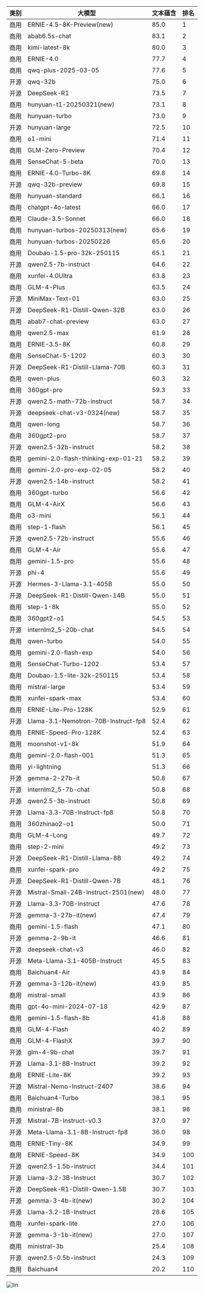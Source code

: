 
| 类别 | 大模型                         | 文本蕴含 | 排名 |
|-----|------------------------------|---------|----|
|商用|ERNIE-4.5-8K-Preview(new)|85.0|1|
|商用|abab6.5s-chat|83.1|2|
|商用|kimi-latest-8k|80.0|3|
|商用|ERNIE-4.0|77.7|4|
|商用|qwq-plus-2025-03-05|77.6|5|
|开源|qwq-32b|75.0|6|
|开源|DeepSeek-R1|73.5|7|
|商用|hunyuan-t1-20250321(new)|73.1|8|
|商用|hunyuan-turbo|73.0|9|
|开源|hunyuan-large|72.5|10|
|商用|o1-mini|71.4|11|
|商用|GLM-Zero-Preview|70.4|12|
|商用|SenseChat-5-beta|70.0|13|
|商用|ERNIE-4.0-Turbo-8K|69.8|14|
|开源|qwq-32b-preview|69.8|15|
|商用|hunyuan-standard|66.1|16|
|商用|chatgpt-4o-latest|66.0|17|
|商用|Claude-3.5-Sonnet|66.0|18|
|商用|hunyuan-turbos-20250313(new)|65.6|19|
|商用|hunyuan-turbos-20250226|65.6|20|
|商用|Doubao-1.5-pro-32k-250115|65.1|21|
|开源|qwen2.5-7b-instruct|64.6|22|
|商用|xunfei-4.0Ultra|63.8|23|
|商用|GLM-4-Plus|63.5|24|
|开源|MiniMax-Text-01|63.0|25|
|开源|DeepSeek-R1-Distill-Qwen-32B|63.0|26|
|商用|abab7-chat-preview|63.0|27|
|商用|qwen2.5-max|61.9|28|
|商用|ERNIE-3.5-8K|60.8|29|
|商用|SenseChat-5-1202|60.3|30|
|开源|DeepSeek-R1-Distill-Llama-70B|60.3|31|
|商用|qwen-plus|60.3|32|
|商用|360gpt-pro|59.3|33|
|开源|qwen2.5-math-72b-instruct|58.7|34|
|开源|deepseek-chat-v3-0324(new)|58.7|35|
|商用|qwen-long|58.7|36|
|商用|360gpt2-pro|58.7|37|
|开源|qwen2.5-32b-instruct|58.2|38|
|商用|gemini-2.0-flash-thinking-exp-01-21|58.2|39|
|商用|gemini-2.0-pro-exp-02-05|58.2|40|
|开源|qwen2.5-14b-instruct|58.2|41|
|商用|360gpt-turbo|56.6|42|
|商用|GLM-4-AirX|56.6|43|
|商用|o3-mini|56.1|44|
|商用|step-1-flash|56.1|45|
|开源|qwen2.5-72b-instruct|55.6|46|
|商用|GLM-4-Air|55.6|47|
|商用|gemini-1.5-pro|55.6|48|
|开源|phi-4|55.6|49|
|开源|Hermes-3-Llama-3.1-405B|55.0|50|
|开源|DeepSeek-R1-Distill-Qwen-14B|55.0|51|
|商用|step-1-8k|55.0|52|
|商用|360gpt2-o1|54.5|53|
|开源|internlm2_5-20b-chat|54.5|54|
|商用|qwen-turbo|54.0|55|
|商用|gemini-2.0-flash-exp|54.0|56|
|商用|SenseChat-Turbo-1202|53.4|57|
|商用|Doubao-1.5-lite-32k-250115|53.4|58|
|商用|mistral-large|53.4|59|
|商用|xunfei-spark-max|53.4|60|
|商用|ERNIE-Lite-Pro-128K|52.9|61|
|开源|Llama-3.1-Nemotron-70B-Instruct-fp8|52.4|62|
|商用|ERNIE-Speed-Pro-128K|52.4|63|
|商用|moonshot-v1-8k|51.9|64|
|商用|gemini-2.0-flash-001|51.3|65|
|商用|yi-lightning|51.3|66|
|开源|gemma-2-27b-it|50.8|67|
|开源|internlm2_5-7b-chat|50.8|68|
|开源|qwen2.5-3b-instruct|50.8|69|
|开源|Llama-3.3-70B-Instruct-fp8|50.8|70|
|商用|360zhinao2-o1|50.0|71|
|商用|GLM-4-Long|49.7|72|
|商用|step-2-mini|49.2|73|
|开源|DeepSeek-R1-Distill-Llama-8B|49.2|74|
|商用|xunfei-spark-pro|49.2|75|
|开源|DeepSeek-R1-Distill-Qwen-7B|48.1|76|
|开源|Mistral-Small-24B-Instruct-2501(new)|48.0|77|
|开源|Llama-3.3-70B-Instruct|47.6|78|
|开源|gemma-3-27b-it(new)|47.4|79|
|商用|gemini-1.5-flash|47.1|80|
|开源|gemma-2-9b-it|46.6|81|
|开源|deepseek-chat-v3|46.0|82|
|开源|Meta-Llama-3.1-405B-Instruct|45.5|83|
|商用|Baichuan4-Air|43.9|84|
|开源|gemma-3-12b-it(new)|43.9|85|
|商用|mistral-small|43.9|86|
|商用|gpt-4o-mini-2024-07-18|42.9|87|
|商用|gemini-1.5-flash-8b|41.8|88|
|商用|GLM-4-Flash|40.2|89|
|商用|GLM-4-FlashX|39.7|90|
|开源|glm-4-9b-chat|39.7|91|
|开源|Llama-3.1-8B-Instruct|39.2|92|
|商用|ERNIE-Lite-8K|39.2|93|
|开源|Mistral-Nemo-Instruct-2407|38.6|94|
|商用|Baichuan4-Turbo|38.1|95|
|商用|ministral-8b|38.1|96|
|开源|Mistral-7B-Instruct-v0.3|37.0|97|
|开源|Meta-Llama-3.1-8B-Instruct-fp8|36.0|98|
|商用|ERNIE-Tiny-8K|34.9|99|
|商用|ERNIE-Speed-8K|34.9|100|
|开源|qwen2.5-1.5b-instruct|34.4|101|
|开源|Llama-3.2-3B-Instruct|30.7|102|
|开源|DeepSeek-R1-Distill-Qwen-1.5B|30.7|103|
|开源|gemma-3-4b-it(new)|30.2|104|
|开源|Llama-3.2-1B-Instruct|28.6|105|
|商用|xunfei-spark-lite|27.0|106|
|开源|gemma-3-1b-it(new)|27.0|107|
|商用|ministral-3b|25.4|108|
|开源|qwen2.5-0.5b-instruct|24.3|109|
|商用|Baichuan4|20.2|110|


![lin](../pic/文本蕴含.png)
